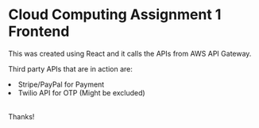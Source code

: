 # Cloud Computing Assignment 1 Frontend

This was created using React and it calls the APIs from AWS API Gateway. 

Third party APIs that are in action are:

<li>Stripe/PayPal for Payment</li>
<li>Twilio API for OTP (Might be excluded)</li><br>

Thanks!

